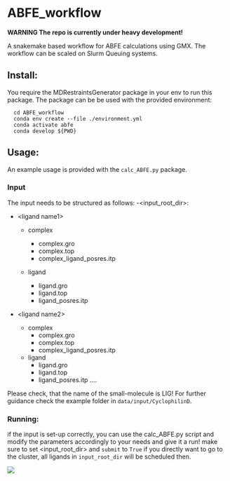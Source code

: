 # ABFE_workflow

**WARNING The repo is currently under heavy development!**

A snakemake based workflow for ABFE calculations using GMX. The workflow can be scaled on Slurm Queuing systems.


## Install:
You require the MDRestraintsGenerator package in your env to run this package.
The package can be be used with the provided environment:

```
  cd ABFE_workflow
  conda env create --file ./environment.yml
  conda activate abfe
  conda develop ${PWD}
```

## Usage: 
An example usage is provided with the `calc_ABFE.py` package.
### Input
The input needs to be structured as follows:
 -\<input_root_dir\>:
  * \<ligand name1\>
     * complex
        - complex.gro
        - complex.top
        - complex_ligand_posres.itp
     
     * ligand
       - ligand.gro
       - ligand.top
       - ligand_posres.itp
  
   * \<ligand name2\>
     * complex
       - complex.gro
       - complex.top
       - complex_ligand_posres.itp
     * ligand
       - ligand.gro
       - ligand.top
       - ligand_posres.itp
....

Please check, that the name of the small-molecule is LIG! For further guidance check the example folder in `data/input/CyclophilinD`.

### Running:
 if the input is set-up correctly, you can use the calc_ABFE.py script and modify the parameters accordingly to your needs and give it a run!
 make sure to set \<input_root_dir\> and `submit` to `True` if you directly want to go to the cluster, all ligands in `input_root_dir` will be scheduled then.

![](.img/dag-reduced.png)
